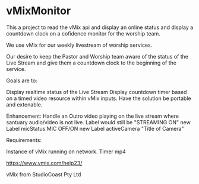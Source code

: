 # vMixMonitor


This a project to read the vMix api and display an online status and display a countdown clock on a cofidence monitor for the worship team.  

We use vMix for our weekly livestream of worship services. 

Our desire to keep the Pastor and Worship team aware of the status of the Live Stream and give them a countdown clock to the beginning of the service.

Goals are to:

Display realtime status of the Live Stream
Display countdown timer based on a timed video resource within vMix inputs.
Have the solution be portable and extenable.

Enhancement:
 Handle an Outro video playing on the live stream where santuary audio/video is not live.
  Label would still be "STREAMING ON"
  new Label micStatus MIC OFF/ON
  new Label activeCamera "Title of Camera"
 
Requirements:

Instance of vMix running on network.
Timer mp4



https://www.vmix.com/help23/


vMix from StudioCoast Pty Ltd 